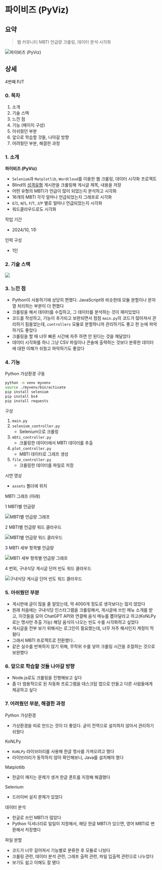 # 파이비즈 (PyViz)

## 요약

> 웹 커뮤니티 MBTI 언급량 크롤링, 데이터 분석·시각화

![파이비즈 (PyViz)](./assets/000-pyviz-main.png)

## 상세

4번째 PJT

### 0. 목차

1. 소개
2. 기술 스택
3. 느낀 점
4. 기능 (페이지 구성)
5. 아쉬웠던 부분
6. 앞으로 학습할 것들, 나아갈 방향
7. 어려웠던 부분, 해결한 과정

### 1. 소개

**파이비즈 (PyViz)**

- `Selenium`과 `Matplotlib`, `WordCloud`를 이용한 웹 크롤링, 데이터 시각화 프로젝트
- Blind의 [성격유형](https://www.teamblind.com/kr/topics/%EC%84%B1%EA%B2%A9%EC%9C%A0%ED%98%95) 게시판을 크롤링해 게시글 제목, 내용을 저장
- 어떤 유형의 MBTI가 언급이 많이 되었는지 분석하고 시각화
- 16개의 MBTI 각각 얼마나 언급되었는지 그래프로 시각화
- `E`/`I`, `N`/`S`, `F`/`T`, `J`/`P` 별로 얼마나 언급되었는지 시각화
- 워드클라우드로도 시각화

작업 기간

- 2024/10, 1주

인력 구성

- 1인

### 2. 기술 스택

<img src="https://img.shields.io/badge/Python-3776AB?style=for-the-badge&logo=Python&logoColor=white">

### 3. 느낀 점

- Python이 사용하기에 상당히 편했다. JavaScript와 비슷한데 모듈 분할이나 문자열 처리하는 부분이 더 편했다
- 크롤링을 해서 데이터를 수집하고, 그 데이터를 분석하는 것이 재미있었다
- 코드를 작성하고, 기능이 추가되고 보완되면서 점점 `main.py`의 코드가 많아져서 관리하기 힘들었는데, `controllers` 모듈로 분할하니까 관리하기도 좋고 한 눈에 파악하기도 좋았다
- 크롤링을 할 때 너무 빠른 시간에 자주 하면 안 된다는 것을 깨달았다
- 데이터 시각화를 하니 그냥 CSV 파일이나 콘솔에 출력하는 것보다 분류한 데이터에 대한 이해가 쉬웠고 파악하기도 좋았다

### 4. 기능

Python 가상환경 구동

```bash
python -m venv myvenv
source ./myvenv/bin/activate
pip install selenium
pip install bs4
pip install requests
```

구성

1. `main.py`
2. `selenium_controller.py`
   - Selenium으로 크롤링
3. `mbti_controller.py`
   - 크롤링한 데이터에서 MBTI 데이터를 추출
4. `plot_controller.py`
   - MBTI 데이터로 그래프 생성
5. `file_controller.py`
   - 크롤링한 데이터를 파일로 저장

시연 영상

- `assets` 폴더에 위치

MBTI 그래프 (아래)

1 MBTI별 언급량

![MBTI별 언급량 그래프](./backup/mbti_plot_backup.png)

2 MBTI별 언급량 워드 클라우드

![MBTI별 언급량 워드 클라우드](./backup/mbti_wordcloud_backup.png)

3 MBTI 세부 항목별 언급량

![MBTI 세부 항목별 언급량 그래프](./backup/mbti_plot_specific_backup.png)

4 번외, 구내식당 게시글 단어 빈도 워드 클라우드

![구내식당 게시글 단어 빈도 워드 클라우드](./backup/menu_wordcloud_backup.png)

### 5. 아쉬웠던 부분

- 게시판에 글이 많을 줄 알았는데, 약 4000개 정도로 생각보다는 많지 않았다
- 원래 처음에는 구내식당 인스타그램을 크롤링해서, 게시글에 쓰인 메뉴 소개를 받고, 이것들을 모아 ChatGPT API와 연결해 음식 메뉴를 뽑아달라고 하고(KoNLPy로는 명사만 추출 가능) 해당 음식이 나오는 빈도 수를 시각화하고 싶었다
- 게시글을 전부 보기 위해서는 로그인이 필요했는데, 너무 자주 해서인지 계정이 막혔다
- 그래서 MBTI 프로젝트로 전환했다..
- 같은 실수를 반복하지 않기 위해, 무작위 수를 넣어 크롤링 시간을 조절하는 것으로 보완했다

### 6. 앞으로 학습할 것들 나아갈 방향

- Node.js로도 크롤링을 진행해보고 싶다
- 좀 더 범용적으로 된 자동화 프로그램을 데스크탑 앱으로 만들고 다른 사람들에게 제공하고 싶다

### 7. 어려웠던 부분, 해결한 과정

Python 가상환경

- 가상환경을 따로 만드는 것이 더 좋았다. 굳이 전역으로 설치하지 않아서 관리하기 쉬웠다

KoNLPy

- `KoNLPy` 라이브러리를 사용해 한글 명사를 가져오려고 했다
- 라이브러리가 동작하지 않아 확인해보니, Java를 설치해야 했다

Matplotlib

- 한글이 깨지는 문제가 생겨 한글 폰트를 지정해 해결했다

Selenium

- 드라이버 설치 문제가 있었다

데이터 분석

- 한글로 쓰인 MBTI가 많았다
- Python 딕셔너리로 일일이 지정해서, 해당 한글 MBTI가 있으면, 영어 MBTI로 변환해서 저장했다

파일 분할

- 코드가 너무 길어져서 기능별로 분류한 후 모듈로 나눴다
- 크롤링 관련, 데이터 분석 관련, 그래프 출력 관련, 파일 입출력 관련으로 나누었다
- 보기도 쉽고 이해도 잘 됐다
